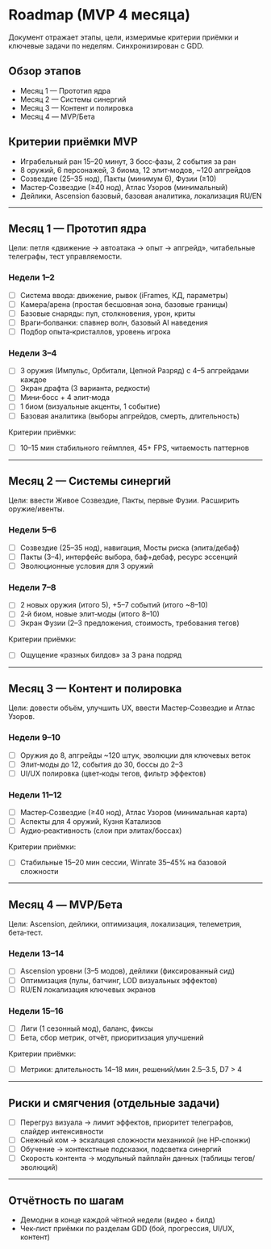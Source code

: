 # Roadmap (MVP 4 месяца)

Документ отражает этапы, цели, измеримые критерии приёмки и ключевые задачи по неделям. Синхронизирован с GDD.

## Обзор этапов
- Месяц 1 — Прототип ядра
- Месяц 2 — Системы синергий
- Месяц 3 — Контент и полировка
- Месяц 4 — MVP/Бета

## Критерии приёмки MVP
- Играбельный ран 15–20 минут, 3 босс‑фазы, 2 события за ран
- 8 оружий, 6 персонажей, 3 биома, 12 элит‑модов, ~120 апгрейдов
- Созвездие (25–35 нод), Пакты (минимум 6), Фузии (≥10)
- Мастер‑Созвездие (≥40 нод), Атлас Узоров (минимальный)
- Дейлики, Ascension базовый, базовая аналитика, локализация RU/EN

---

## Месяц 1 — Прототип ядра
Цели: петля «движение → автоатака → опыт → апгрейд», читабельные телеграфы, тест управляемости.

### Недели 1–2
- [ ] Система ввода: движение, рывок (iFrames, КД, параметры)
- [ ] Камера/арена (простая бесшовная зона, базовые границы)
- [ ] Базовые снаряды: пул, столкновения, урон, криты
- [ ] Враги‑болванки: спавнер волн, базовый AI наведения
- [ ] Подбор опыта‑кристаллов, уровень игрока

### Недели 3–4
- [ ] 3 оружия (Импульс, Орбитали, Цепной Разряд) с 4–5 апгрейдами каждое
- [ ] Экран драфта (3 варианта, редкости)
- [ ] Мини‑босс + 4 элит‑мода
- [ ] 1 биом (визуальные акценты, 1 событие)
- [ ] Базовая аналитика (выборы апгрейдов, смерть, длительность)

Критерии приёмки:
- [ ] 10–15 мин стабильного геймплея, 45+ FPS, читаемость паттернов

---

## Месяц 2 — Системы синергий
Цели: ввести Живое Созвездие, Пакты, первые Фузии. Расширить оружие/ивенты.

### Недели 5–6
- [ ] Созвездие (25–35 нод), навигация, Мосты риска (элита/дебаф)
- [ ] Пакты (3–4), интерфейс выбора, баф+дебаф, ресурс эссенций
- [ ] Эволюционные условия для 3 оружий

### Недели 7–8
- [ ] 2 новых оружия (итого 5), +5–7 событий (итого ~8–10)
- [ ] 2‑й биом, новые элит‑моды (итого 8–10)
- [ ] Экран Фузии (2–3 предложения, стоимость, требования тегов)

Критерии приёмки:
- [ ] Ощущение «разных билдов» за 3 рана подряд

---

## Месяц 3 — Контент и полировка
Цели: довести объём, улучшить UX, ввести Мастер‑Созвездие и Атлас Узоров.

### Недели 9–10
- [ ] Оружия до 8, апгрейды ~120 штук, эволюции для ключевых веток
- [ ] Элит‑моды до 12, события до 30, боссы до 2–3
- [ ] UI/UX полировка (цвет‑коды тегов, фильтр эффектов)

### Недели 11–12
- [ ] Мастер‑Созвездие (≥40 нод), Атлас Узоров (минимальная карта)
- [ ] Аспекты для 4 оружий, Кузня Катализов
- [ ] Аудио‑реактивность (слои при элитах/боссах)

Критерии приёмки:
- [ ] Стабильные 15–20 мин сессии, Winrate 35–45% на базовой сложности

---

## Месяц 4 — MVP/Бета
Цели: Ascension, дейлики, оптимизация, локализация, телеметрия, бета‑тест.

### Недели 13–14
- [ ] Ascension уровни (3–5 модов), дейлики (фиксированный сид)
- [ ] Оптимизация (пулы, батчинг, LOD визуальных эффектов)
- [ ] RU/EN локализация ключевых экранов

### Недели 15–16
- [ ] Лиги (1 сезонный мод), баланс, фиксы
- [ ] Бета, сбор метрик, отчёт, приоритизация улучшений

Критерии приёмки:
- [ ] Метрики: длительность 14–18 мин, решений/мин 2.5–3.5, D7 > 4

---

## Риски и смягчения (отдельные задачи)
- [ ] Перегруз визуала → лимит эффектов, приоритет телеграфов, слайдер интенсивности
- [ ] Снежный ком → эскалация сложности механикой (не HP‑спонжи)
- [ ] Обучение → контекстные подсказки, подсветка синергий
- [ ] Скорость контента → модульный пайплайн данных (таблицы тегов/эволюций)

---

## Отчётность по шагам
- Демодни в конце каждой чётной недели (видео + билд)
- Чек‑лист приёмки по разделам GDD (бой, прогрессия, UI/UX, контент)


